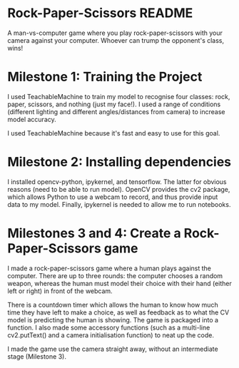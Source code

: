 # Rock-Paper-Scissors README

A man-vs-computer game where you play rock-paper-scissors with your camera against your computer. Whoever can trump the opponent's class, wins!

# Milestone 1: Training the Project

I used TeachableMachine to train my model to recognise four classes: rock, paper, scissors, and nothing (just my face!). I used a range of conditions (different lighting and different angles/distances from camera) to increase model accuracy.

I used TeachableMachine because it's fast and easy to use for this goal.

# Milestone 2: Installing dependencies

I installed opencv-python, ipykernel, and tensorflow. The latter for obvious reasons (need to be able to run model). OpenCV provides the cv2 package, which allows Python to use a webcam to record, and thus provide input data to my model. Finally, ipykernel is needed to allow me to run notebooks.

# Milestones 3 and 4: Create a Rock-Paper-Scissors game

I made a rock-paper-scissors game where a human plays against the computer. There are up to three rounds: the computer chooses a random weapon, whereas the human must model their choice with their hand (either left or right) in front of the webcam.

There is a countdown timer which allows the human to know how much time they have left to make a choice, as well as feedback as to what the CV model is predicting the human is showing. The game is packaged into a function. I also made some accessory functions (such as a multi-line cv2.putText() and a camera initialisation function) to neat up the code.

I made the game use the camera straight away, without an intermediate stage (Milestone 3).